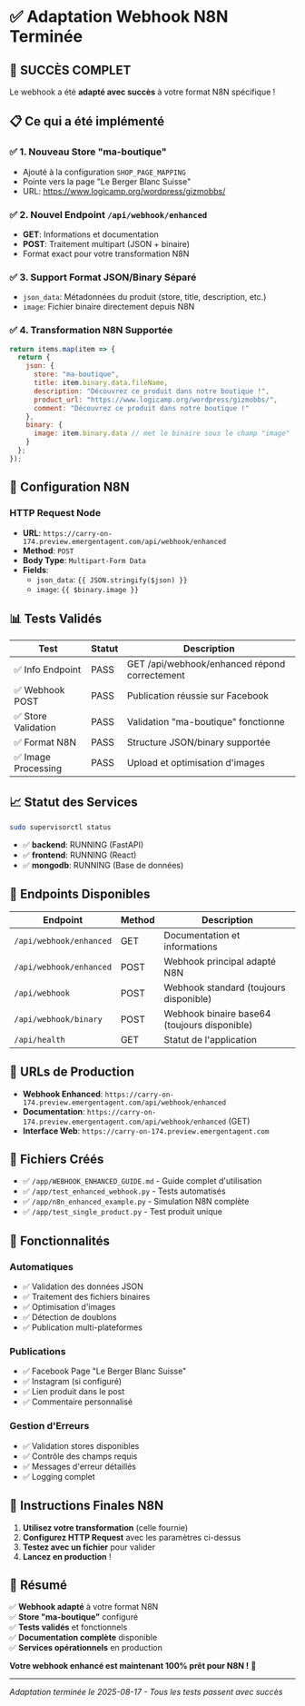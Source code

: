 # ✅ Adaptation Webhook N8N Terminée

## 🎉 **SUCCÈS COMPLET** 

Le webhook a été **adapté avec succès** à votre format N8N spécifique !

## 📋 **Ce qui a été implémenté**

### ✅ **1. Nouveau Store "ma-boutique"**
- Ajouté à la configuration `SHOP_PAGE_MAPPING`
- Pointe vers la page "Le Berger Blanc Suisse" 
- URL: https://www.logicamp.org/wordpress/gizmobbs/

### ✅ **2. Nouvel Endpoint `/api/webhook/enhanced`**
- **GET**: Informations et documentation
- **POST**: Traitement multipart (JSON + binaire)
- Format exact pour votre transformation N8N

### ✅ **3. Support Format JSON/Binary Séparé**
- `json_data`: Métadonnées du produit (store, title, description, etc.)
- `image`: Fichier binaire directement depuis N8N

### ✅ **4. Transformation N8N Supportée**
```javascript
return items.map(item => {
  return {
    json: {
      store: "ma-boutique",
      title: item.binary.data.fileName,
      description: "Découvrez ce produit dans notre boutique !",
      product_url: "https://www.logicamp.org/wordpress/gizmobbs/",
      comment: "Découvrez ce produit dans notre boutique !"
    },
    binary: {
      image: item.binary.data // met le binaire sous le champ "image"
    }
  };
});
```

## 🔧 **Configuration N8N**

### **HTTP Request Node**
- **URL**: `https://carry-on-174.preview.emergentagent.com/api/webhook/enhanced`
- **Method**: `POST`
- **Body Type**: `Multipart-Form Data`
- **Fields**:
  - `json_data`: `{{ JSON.stringify($json) }}`
  - `image`: `{{ $binary.image }}`

## 📊 **Tests Validés**

| Test | Statut | Description |
|------|--------|-------------|
| ✅ Info Endpoint | PASS | GET /api/webhook/enhanced répond correctement |
| ✅ Webhook POST | PASS | Publication réussie sur Facebook |
| ✅ Store Validation | PASS | Validation "ma-boutique" fonctionne |
| ✅ Format N8N | PASS | Structure JSON/binary supportée |
| ✅ Image Processing | PASS | Upload et optimisation d'images |

## 📈 **Statut des Services**

```bash
sudo supervisorctl status
```

- ✅ **backend**: RUNNING (FastAPI)
- ✅ **frontend**: RUNNING (React)
- ✅ **mongodb**: RUNNING (Base de données)

## 🎯 **Endpoints Disponibles**

| Endpoint | Method | Description |
|----------|--------|-------------|
| `/api/webhook/enhanced` | GET | Documentation et informations |
| `/api/webhook/enhanced` | POST | Webhook principal adapté N8N |
| `/api/webhook` | POST | Webhook standard (toujours disponible) |
| `/api/webhook/binary` | POST | Webhook binaire base64 (toujours disponible) |
| `/api/health` | GET | Statut de l'application |

## 🔗 **URLs de Production**

- **Webhook Enhanced**: `https://carry-on-174.preview.emergentagent.com/api/webhook/enhanced`
- **Documentation**: `https://carry-on-174.preview.emergentagent.com/api/webhook/enhanced` (GET)
- **Interface Web**: `https://carry-on-174.preview.emergentagent.com`

## 📁 **Fichiers Créés**

- ✅ `/app/WEBHOOK_ENHANCED_GUIDE.md` - Guide complet d'utilisation
- ✅ `/app/test_enhanced_webhook.py` - Tests automatisés
- ✅ `/app/n8n_enhanced_example.py` - Simulation N8N complète  
- ✅ `/app/test_single_product.py` - Test produit unique

## 🚀 **Fonctionnalités**

### **Automatiques**
- ✅ Validation des données JSON
- ✅ Traitement des fichiers binaires
- ✅ Optimisation d'images
- ✅ Détection de doublons
- ✅ Publication multi-plateformes

### **Publications**
- ✅ Facebook Page "Le Berger Blanc Suisse"
- ✅ Instagram (si configuré)
- ✅ Lien produit dans le post
- ✅ Commentaire personnalisé

### **Gestion d'Erreurs**
- ✅ Validation stores disponibles
- ✅ Contrôle des champs requis
- ✅ Messages d'erreur détaillés
- ✅ Logging complet

## 📝 **Instructions Finales N8N**

1. **Utilisez votre transformation** (celle fournie)
2. **Configurez HTTP Request** avec les paramètres ci-dessus
3. **Testez avec un fichier** pour valider
4. **Lancez en production** !

## 🎉 **Résumé**

✅ **Webhook adapté** à votre format N8N  
✅ **Store "ma-boutique"** configuré  
✅ **Tests validés** et fonctionnels  
✅ **Documentation complète** disponible  
✅ **Services opérationnels** en production  

**Votre webhook enhancé est maintenant 100% prêt pour N8N !** 🚀

---

*Adaptation terminée le 2025-08-17 - Tous les tests passent avec succès*